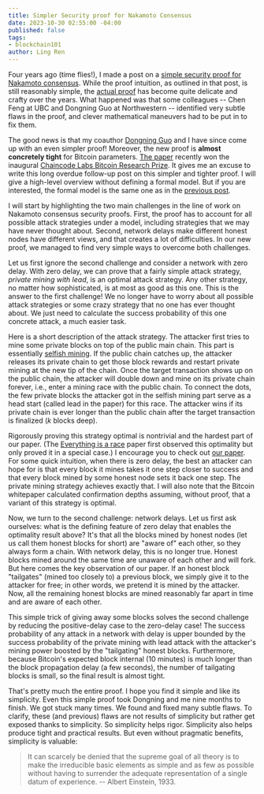 ```yaml
---
title: Simpler Security proof for Nakamoto Consensus
date: 2023-10-30 02:55:00 -04:00
published: false
tags:
- blockchain101
author: Ling Ren
---
```


Four years ago (time flies!), I made a post on a [simple security proof for Nakamoto consensus](https://decentralizedthoughts.github.io/2019-11-29-Analysis-Nakamoto/). While the proof intuition, as outlined in that post, is still reasonably simple, the [actual proof](https://eprint.iacr.org/2019/943) has become quite delicate and crafty over the years. What happened was that some colleagues -- Chen Feng at UBC and Dongning Guo at Northwestern -- identified very subtle flaws in the proof, and clever mathematical maneuvers had to be put in to fix them.  

The good news is that my coauthor [Dongning Guo](http://users.ece.northwestern.edu/~dguo/) and I have since come up with an even simpler proof! Moreover, the new proof is **almost concretely tight** for Bitcoin parameters. [The paper](https://arxiv.org/abs/2203.06357) recently won the inaugural [Chaincode Labs Bitcoin Research Prize](https://research.chaincode.com/research-prize/). It gives me an excuse to write this long overdue follow-up post on this simpler and tighter proof. I will give a high-level overview without defining a formal model. But if you are interested, the formal model is the same one as in the [previous post](https://decentralizedthoughts.github.io/2019-11-29-Analysis-Nakamoto/). 

I will start by highlighting the two main challenges in the line of work on Nakamoto consensus security proofs. First, the proof has to account for all possible attack strategies under a model, including strategies that we may have never thought about. Second, network delays make different honest nodes have different views, and that creates a lot of difficulties. In our new proof, we managed to find very simple ways to overcome both challenges.

Let us first ignore the second challenge and consider a network with zero delay. With zero delay, we can prove that a fairly simple attack strategy, *private mining with lead*, is an optimal attack strategy. Any other strategy, no matter how sophisticated, is at most as good as this one. This is the answer to the first challenge! We no longer have to worry about all possible attack strategies or some crazy strategy that no one has ever thought about. We just need to calculate the success probability of this one concrete attack, a much easier task. 

Here is a short description of the attack strategy. The attacker first tries to mine some private blocks on top of the public main chain. This part is essentially [selfish mining](https://decentralizedthoughts.github.io/2020-02-26-selfish-mining/). If the public chain catches up, the attacker releases its private chain to get those block rewards and restart private mining at the new tip of the chain. Once the target transaction shows up on the public chain, the attacker will double down and mine on its private chain forever, i.e., enter a mining race with the public chain. To connect the dots, the few private blocks the attacker got in the selfish mining part serve as a head start (called lead in the paper) for this race. The attacker wins if its private chain is ever longer than the public chain after the target transaction is finalized ($k$ blocks deep). 

Rigorously proving this strategy optimal is nontrivial and the hardest part of our paper. (The [Everything is a race](https://arxiv.org/abs/2005.10484) paper first observed this optimality but only proved it in a special case.) I encourage you to check out [our paper](https://arxiv.org/abs/2203.06357). For some quick intuition, when there is zero delay, the best an attacker can hope for is that every block it mines takes it one step closer to success and that every block mined by some honest node sets it back one step. The private mining strategy achieves exactly that. I will also note that the Bitcoin whitepaper calculated confirmation depths assuming, without proof, that a variant of this strategy is optimal.  

Now, we turn to the second challenge: network delays. Let us first ask ourselves: what is the defining feature of zero delay that enables the optimality result above? It's that all the blocks mined by honest nodes (let us call them honest blocks for short) are "aware of" each other, so they always form a chain. With network delay, this is no longer true. Honest blocks mined around the same time are unaware of each other and will fork. But here comes the key observation of our paper. If an honest block "tailgates" (mined too closely to) a previous block, we simply give it to the attacker for free; in other words, we pretend it is mined by the attacker. Now, all the remaining honest blocks are mined reasonably far apart in time and are aware of each other. 

This simple trick of giving away some blocks solves the second challenge by reducing the positive-delay case to the zero-delay case! The success probability of any attack in a network with delay is upper bounded by the success probability of the private mining with lead attack with the attacker's mining power boosted by the "tailgating" honest blocks. Furthermore, because Bitcoin's expected block internal (10 minutes) is much longer than the block propagation delay (a few seconds), the number of tailgating blocks is small, so the final result is almost tight. 

That's pretty much the entire proof. I hope you find it simple and like its simplicity. Even this simple proof took Dongning and me nine months to finish. We got stuck many times. We found and fixed many subtle flaws. To clarify, these (and previous) flaws are not results of simplicity but rather get exposed thanks to simplicity. So simplicity helps rigor. Simplicity also helps produce tight and practical results. But even without pragmatic benefits, simplicity is valuable: 
> It can scarcely be denied that the supreme goal of all theory is to make the irreducible basic elements as simple and as few as possible without having to surrender the adequate representation of a single datum of experience. -- Albert Einstein, 1933.
